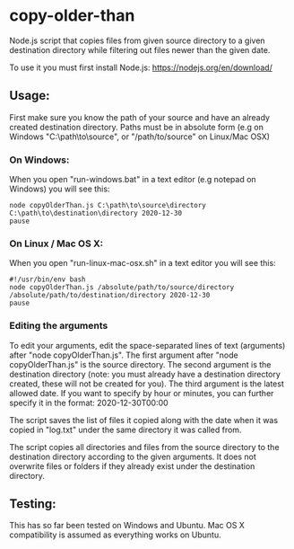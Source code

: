 # copy-older-than

Node.js script that copies files from given source directory to a given destination directory while filtering out files newer than the given date.

To use it you must first install Node.js: https://nodejs.org/en/download/

## Usage:

First make sure you know the path of your source and have an already created destination directory.
Paths must be in absolute form (e.g on Windows "C:\path\to\source", or "/path/to/source" on Linux/Mac OSX)



### On Windows:

When you open "run-windows.bat" in a text editor (e.g notepad on Windows) you will see this:
```
node copyOlderThan.js C:\path\to\source\directory C:\path\to\destination\directory 2020-12-30
pause
```

### On Linux / Mac OS X:

When you open "run-linux-mac-osx.sh" in a text editor you will see this:
```
#!/usr/bin/env bash
node copyOlderThan.js /absolute/path/to/source/directory /absolute/path/to/destination/directory 2020-12-30
pause
```

### Editing the arguments

To edit your arguments, edit the space-separated lines of text (arguments) after "node copyOlderThan.js".
The first argument after "node copyOlderThan.js" is the source directory.
The second argument is the destination directory (note: you must already have a destination directory created, these will not be created for you).
The third argument is the latest allowed date. If you want to specify by hour or minutes, you can further specify it in the format: 2020-12-30T00:00


The script saves the list of files it copied along with the date when it was copied in "log.txt" under the same directory it was called from.

The script copies all directories and files from the source directory to the destination directory according to the given arguments.
It does not overwrite files or folders if they already exist under the destination directory.


## Testing:

This has so far been tested on Windows and Ubuntu. Mac OS X compatibility is assumed as everything works on Ubuntu.
